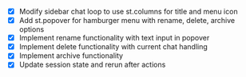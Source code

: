 - [x] Modify sidebar chat loop to use st.columns for title and menu icon
- [x] Add st.popover for hamburger menu with rename, delete, archive options
- [x] Implement rename functionality with text input in popover
- [x] Implement delete functionality with current chat handling
- [x] Implement archive functionality
- [x] Update session state and rerun after actions
